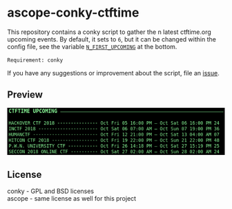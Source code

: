 # ascope-conky-ctftime

This repository contains a conky script to gather the n latest ctftime.org upcoming events. By default, it sets to `6`, but it can be changed within the config file, see the variable [`N_FIRST_UPCOMING`](https://github.com/Ascope-Team/ascope-conky-ctftime/blob/master/conky.conf#L99) at the bottom.

```text
Requirement: conky
```

If you have any suggestions or improvement about the script, file an [issue](https://github.com/Ascope-Team/ascope-conky-ctftime/issues).

## Preview

![preview](ascope_conky_preview.png)

## License
conky - GPL and BSD licenses  
ascope - same license as well for this project
